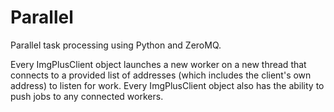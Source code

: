 Parallel
========

Parallel task processing using Python and ZeroMQ.

Every ImgPlusClient object launches a new worker on a new thread that connects to a provided list of addresses (which includes the client's own address) to listen for work. Every ImgPlusClient object also has the ability to push jobs to any connected workers.